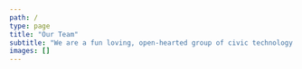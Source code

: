 ```yaml
---
path: /
type: page
title: "Our Team"
subtitle: "We are a fun loving, open-hearted group of civic technology professionals committed to making life better for our clients and each other."
images: []
---
```

